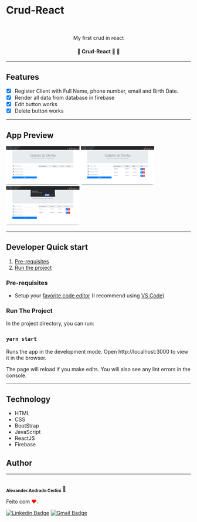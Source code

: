 # Crud-React

<br />

<p align="center">My first crud in react</p>

<h4 align="center"> 
	🚧  Crud-React 🚀 🚧
</h4>

---

## Features

- [x] Register Client with Full Name, phone number, email and Birth Date.
- [x] Render all data from database in firebase
- [x] Edit button works
- [x] Delete button works

---

## App Preview

<p>
<img src="src/printscreen/printscreen1.png" width="200">
<img src="src/printscreen/printscreen2.png" width="200">
<img src="src/printscreen/printscreen3.png" width="200">
</p>

---

## Developer Quick start

1. [Pre-requisites](#pre-requisites)
1. [Run the project](#run-the-project)

### Pre-requisites

- Setup your [favorite code editor](https://flutter.dev/docs/get-started/editor) (I recommend using [VS Code](https://code.visualstudio.com/))

### Run The Project

In the project directory, you can run:

### `yarn start`

Runs the app in the development mode.
Open http://localhost:3000 to view it in the browser.

The page will reload if you make edits.
You will also see any lint errors in the console.

---

## Technology

- HTML
- CSS
- BootStrap
- JavaScript
- ReactJS
- Firebase

## Author

---

<a href="https://github.com/alex-cerlini">
 <img style="border-radius: 50%;" src="https://avatars.githubusercontent.com/u/56663683?v=4" width="100px;" alt=""/>
 <br />
 <sub><b>Alexander Andrade Cerlini</b></sub></a> <a href="https://github.com/alex-cerlini" title="Alex Cerlini">🚀</a>

Feito com <span style="color: red">♥</span>.

[![Linkedin Badge](https://img.shields.io/badge/-AlexCerlini-blue?style=flat-square&logo=Linkedin&logoColor=white&link=https://www.linkedin.com/in/alexander-andrade-cerlini-560982119/)](https://www.linkedin.com/in/alexander-andrade-cerlini-560982119/)
[![Gmail Badge](https://img.shields.io/badge/-alexcerlinii@gmail.com-c14438?style=flat-square&logo=Gmail&logoColor=white&link=mailto:alexcerlinii@gmail.com)](mailto:alexcerlinii@gmail.com)
